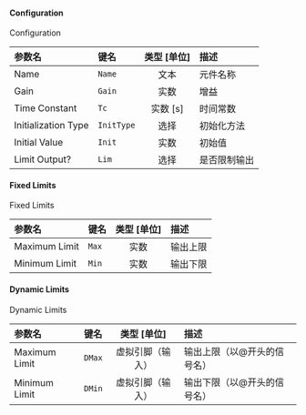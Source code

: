 <!--
DO NOT EDIT THIS FILE DIRECTLY.
This file is generated by tools/comp-docs.js.
All changes will be overwritten by regeneration.
-->

<slot class="model-parameters">

#### Configuration

Configuration

| 参数名 | 键名 | 类型 [单位] | 描述 |
|:------ |:---- |:-----------:|:---- |
| Name | `Name` | 文本 | 元件名称 |
| Gain | `Gain` | 实数 | 增益 |
| Time Constant | `Tc` | 实数 [s] | 时间常数 |
| Initialization Type | `InitType` | 选择 | 初始化方法 |
| Initial Value | `Init` | 实数 | 初始值 |
| Limit Output? | `Lim` | 选择 | 是否限制输出 |

#### Fixed Limits

Fixed Limits

| 参数名 | 键名 | 类型 [单位] | 描述 |
|:------ |:---- |:-----------:|:---- |
| Maximum Limit | `Max` | 实数 | 输出上限 |
| Minimum Limit | `Min` | 实数 | 输出下限 |

#### Dynamic Limits

Dynamic Limits

| 参数名 | 键名 | 类型 [单位] | 描述 |
|:------ |:---- |:-----------:|:---- |
| Maximum Limit | `DMax` | 虚拟引脚（输入） | 输出上限（以@开头的信号名） |
| Minimum Limit | `DMin` | 虚拟引脚（输入） | 输出下限（以@开头的信号名） |


</slot>
